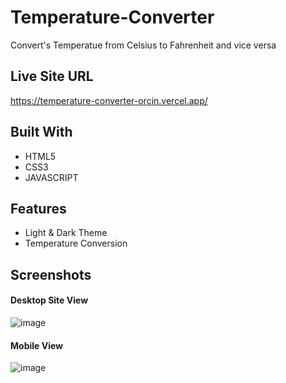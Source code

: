 # Temperature-Converter
Convert's Temperatue from Celsius to Fahrenheit and vice versa

## Live Site URL
https://temperature-converter-orcin.vercel.app/

## Built With 
- HTML5
- CSS3
- JAVASCRIPT

## Features
- Light & Dark Theme
- Temperature Conversion

## Screenshots
#### Desktop Site View
![image](https://user-images.githubusercontent.com/76789333/185244426-ab33ba56-326a-4565-9c23-ae44ee8afd35.png)

#### Mobile View
![image](https://user-images.githubusercontent.com/76789333/185243570-008b4034-0ad7-4cd6-82ff-8500ae17923c.png)


